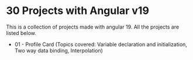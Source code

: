 # 30 Projects with Angular v19

This is a collection of projects made with angular 19. All the projects are listed below.

- 01 - Profile Card (Topics covered: Variable declaration and initialization, Two way data binding, Interpolation)